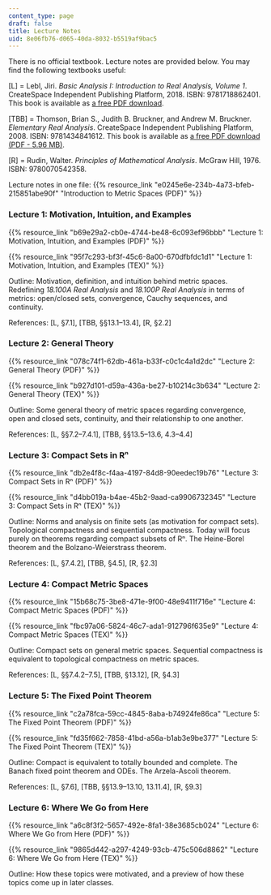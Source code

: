 ```yaml
---
content_type: page
draft: false
title: Lecture Notes
uid: 8e06fb76-d065-40da-8032-b5519af9bac5
---
```

There is no official textbook. Lecture notes are provided below. You may find the following textbooks useful:

\[L\] = Lebl, Jiri. *Basic Analysis I: Introduction to Real Analysis, Volume 1*. CreateSpace Independent Publishing Platform, 2018. ISBN: 9781718862401. This book is available as [a free PDF download](https://www.jirka.org/ra/). 

\[TBB\] = Thomson, Brian S., Judith B. Bruckner, and Andrew M. Bruckner. *Elementary Real Analysis*. CreateSpace Independent Publishing Platform, 2008. ISBN: 9781434841612. This book is available as [a free PDF download (PDF - 5.96 MB)](http://classicalrealanalysis.info/documents/TBB-AllChapters-Landscape.pdf). 

\[R\] = Rudin, Walter. *Principles of Mathematical Analysis*. McGraw Hill, 1976. ISBN: 9780070542358.

Lecture notes in one file: {{% resource_link "e0245e6e-234b-4a73-bfeb-215851abe90f" "Introduction to Metric Spaces (PDF)" %}}

### Lecture 1: Motivation, Intuition, and Examples

{{% resource_link "b69e29a2-cb0e-4744-be48-6c093ef96bbb" "Lecture 1: Motivation, Intuition, and Examples (PDF)" %}}

{{% resource_link "95f7c293-bf3f-45c6-8a00-670dfbfdc1d1" "Lecture 1: Motivation, Intuition, and Examples (TEX)" %}}

Outline: Motivation, definition, and intuition behind metric spaces. Redefining *18.100A Real Analysis* and *18.100P Real Analysis* in terms of metrics: open/closed sets, convergence, Cauchy sequences, and continuity. 

References: \[L, §7.1\], \[TBB, §§13.1–13.4\], \[R, §2.2\] 

### Lecture 2: General Theory

{{% resource_link "078c74f1-62db-461a-b33f-c0c1c4a1d2dc" "Lecture 2: General Theory (PDF)" %}}

{{% resource_link "b927d101-d59a-436a-be27-b10214c3b634" "Lecture 2: General Theory (TEX)" %}}

Outline: Some general theory of metric spaces regarding convergence, open and closed sets, continuity, and their relationship to one another. 

References: \[L, §§7.2–7.4.1\], \[TBB, §§13.5–13.6, 4.3–4.4\]

### Lecture 3: Compact Sets in Rⁿ

{{% resource_link "db2e4f8c-f4aa-4197-84d8-90eedec19b76" "Lecture 3: Compact Sets in Rⁿ (PDF)" %}}

{{% resource_link "d4bb019a-b4ae-45b2-9aad-ca9906732345" "Lecture 3: Compact Sets in Rⁿ (TEX)" %}}

Outline: Norms and analysis on finite sets (as motivation for compact sets). Topological compactness and sequential compactness. Today will focus purely on theorems regarding compact subsets of Rⁿ. The Heine-Borel theorem and the Bolzano-Weierstrass theorem. 

References: \[L, §7.4.2\], \[TBB, §4.5\], \[R, §2.3\]

### Lecture 4: Compact Metric Spaces

{{% resource_link "15b68c75-3be8-471e-9f00-48e9411f716e" "Lecture 4: Compact Metric Spaces (PDF)" %}}

{{% resource_link "fbc97a06-5824-46c7-ada1-912796f635e9" "Lecture 4: Compact Metric Spaces (TEX)" %}}

Outline: Compact sets on general metric spaces. Sequential compactness is equivalent to topological compactness on metric spaces. 

References: \[L, §§7.4.2–7.5\], \[TBB, §13.12\], \[R, §4.3\]

### Lecture 5: The Fixed Point Theorem

{{% resource_link "c2a78fca-59cc-4845-8aba-b74924fe86ca" "Lecture 5: The Fixed Point Theorem (PDF)" %}}

{{% resource_link "fd35f662-7858-41bd-a56a-b1ab3e9be377" "Lecture 5: The Fixed Point Theorem (TEX)" %}}

Outline: Compact is equivalent to totally bounded and complete. The Banach fixed point theorem and ODEs. The Arzela-Ascoli theorem. 

References: \[L, §7.6\], \[TBB, §§13.9–13.10, 13.11.4\], \[R, §9.3\]

### Lecture 6: Where We Go from Here

{{% resource_link "a6c8f3f2-5657-492e-8fa1-38e3685cb024" "Lecture 6: Where We Go from Here (PDF)" %}}

{{% resource_link "9865d442-a297-4249-93cb-475c506d8862" "Lecture 6: Where We Go from Here (TEX)" %}}

Outline: How these topics were motivated, and a preview of how these topics come up in later classes.